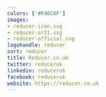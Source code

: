 ```yaml
---
colors: ['#F40C8F']
images:
- reducer-icon.svg
- reducer-ar21.svg
- reducer-official.svg
logohandle: reducer
sort: reducer
title: Reducer.co.uk
twitter: reduceruk
linkedin: reduceruk
facebook: reduceruk
website: https://reducer.co.uk
---
```

